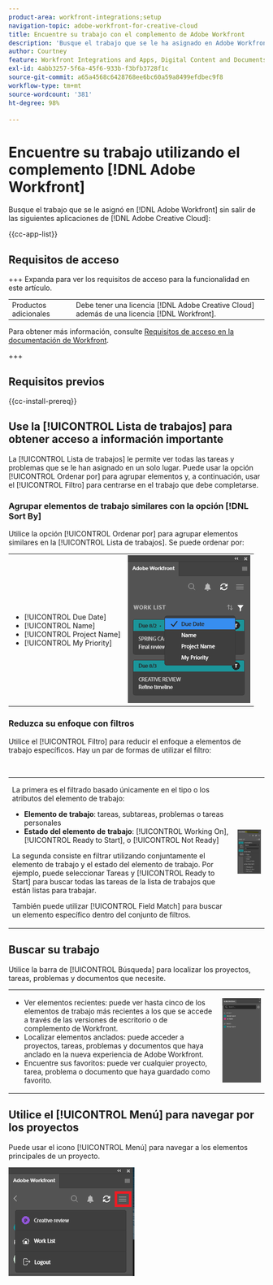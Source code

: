 ```yaml
---
product-area: workfront-integrations;setup
navigation-topic: adobe-workfront-for-creative-cloud
title: Encuentre su trabajo con el complemento de Adobe Workfront
description: 'Busque el trabajo que se le ha asignado en Adobe Workfront sin salir de las siguientes aplicaciones de Adobe Creative Cloud:'
author: Courtney
feature: Workfront Integrations and Apps, Digital Content and Documents
exl-id: 4abb3257-5f6a-45f6-933b-f3bfb3728f1c
source-git-commit: a65a4568c6428768ee6bc60a59a8499efdbec9f8
workflow-type: tm+mt
source-wordcount: '381'
ht-degree: 98%

---
```


# Encuentre su trabajo utilizando el complemento [!DNL Adobe Workfront]

Busque el trabajo que se le asignó en [!DNL Adobe Workfront] sin salir de las siguientes aplicaciones de [!DNL Adobe Creative Cloud]:

{{cc-app-list}}

## Requisitos de acceso

+++ Expanda para ver los requisitos de acceso para la funcionalidad en este artículo.

<table style="table-layout:auto"> 
 <col> 
 <col> 
 <tbody> 
 <!-- <tr> 
   <td role="rowheader">[!DNL Adobe Workfront] package</td> 
   <td> Any</td> 
  </tr> 
  <tr data-mc-conditions=""> 
   <td role="rowheader">[!DNL Adobe Workfront] license</td> 
   <td> 
   <p>Standard</p>
   <p>Work or higher</p> </td> 
  </tr> -->
  <tr> 
   <td role="rowheader">Productos adicionales</td> 
   <td>Debe tener una licencia [!DNL Adobe Creative Cloud] además de una licencia [!DNL Workfront].</td> 
  </tr> 
 </tbody> 
</table>

Para obtener más información, consulte [Requisitos de acceso en la documentación de Workfront](/help/quicksilver/administration-and-setup/add-users/access-levels-and-object-permissions/access-level-requirements-in-documentation.md).

+++

## Requisitos previos

{{cc-install-prereq}}

## Use la [!UICONTROL Lista de trabajos] para obtener acceso a información importante

La [!UICONTROL Lista de trabajos] le permite ver todas las tareas y problemas que se le han asignado en un solo lugar. Puede usar la opción [!UICONTROL Ordenar por] para agrupar elementos y, a continuación, usar el [!UICONTROL Filtro] para centrarse en el trabajo que debe completarse.

### Agrupar elementos de trabajo similares con la opción [!DNL Sort By]

Utilice la opción [!UICONTROL Ordenar por] para agrupar elementos similares en la [!UICONTROL Lista de trabajos]. Se puede ordenar por:

<table style="table-layout:auto"> 
 <col> 
 <col> 
 <tbody> 
  <tr> 
   <td> 
    <ul> 
     <li>[!UICONTROL Due Date]</li> 
     <li>[!UICONTROL Name]</li> 
     <li>[!UICONTROL Project Name]</li> 
     <li>[!UICONTROL My Priority]</li> 
    </ul> </td> 
   <td> <img src="assets/copy-of-sort-by-350x606.png" style="width: 350;height: 606;"> </td> 
  </tr> 
 </tbody> 
</table>

### Reduzca su enfoque con filtros

Utilice el [!UICONTROL Filtro] para reducir el enfoque a elementos de trabajo específicos. Hay un par de formas de utilizar el filtro:

 

<table style="table-layout:auto"> 
 <col> 
 <col> 
 <tbody> 
  <tr> 
   <td> <p>La primera es el filtrado basado únicamente en el tipo o los atributos del elemento de trabajo:</p> 
    <ul> 
     <li><strong>Elemento de trabajo</strong>: tareas, subtareas, problemas o tareas personales</li> 
     <li><strong>Estado del elemento de trabajo</strong>: [!UICONTROL Working On], [!UICONTROL Ready to Start], o [!UICONTROL Not Ready]</li> 
    </ul> <p>La segunda consiste en filtrar utilizando conjuntamente el elemento de trabajo y el estado del elemento de trabajo. Por ejemplo, puede seleccionar Tareas y [!UICONTROL Ready to Start] para buscar todas las tareas de la lista de trabajos que están listas para trabajar.</p> <p>También puede utilizar [!UICONTROL Field Match] para buscar un elemento específico dentro del conjunto de filtros. </p> </td> 
   <td> <img src="assets/copy-of-filter-p-350x603.png" style="width: 350;height: 603;"> </td> 
  </tr> 
 </tbody> 
</table>

## Buscar su trabajo

Utilice la barra de [!UICONTROL Búsqueda] para localizar los proyectos, tareas, problemas y documentos que necesite.

<table style="table-layout:auto"> 
 <col> 
 <col> 
 <tbody> 
  <tr> 
   <td> 
    <ul> 
     <li>Ver elementos recientes: puede ver hasta cinco de los elementos de trabajo más recientes a los que se accede a través de las versiones de escritorio o de complemento de Workfront.</li> 
     <li>Localizar elementos anclados: puede acceder a proyectos, tareas, problemas y documentos que haya anclado en la nueva experiencia de Adobe Workfront.</li> 
     <li>Encuentre sus favoritos: puede ver cualquier proyecto, tarea, problema o documento que haya guardado como favorito.</li> 
    </ul> </td> 
   <td> <img src="assets/copy-of-search-p.png"> </td> 
  </tr> 
 </tbody> 
</table>

## Utilice el [!UICONTROL Menú] para navegar por los proyectos

Puede usar el icono [!UICONTROL Menú] para navegar a los elementos principales de un proyecto.

![Volver a la lista de trabajos](assets/go-back-to-work-list-350x314.png)
